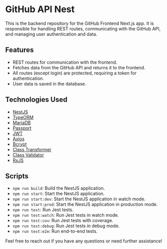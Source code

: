 # GitHub API Nest

This is the backend repository for the GitHub Frontend Next.js app. It is responsible for handling REST routes, communicating with the GitHub API, and managing user authentication and data.


## Features

- REST routes for communication with the frontend.
- Fetches data from the GitHub API and returns it to the frontend.
- All routes (except login) are protected, requiring a token for authentication.
- User data is saved in the database.


## Technologies Used

- [NestJS](https://nestjs.com/)
- [TypeORM](https://typeorm.io/)
- [MariaDB](https://mariadb.org/)
- [Passport](http://www.passportjs.org/)
- [JWT](https://jwt.io/)
- [Axios](https://axios-http.com/)
- [Bcrypt](https://www.npmjs.com/package/bcrypt)
- [Class Transformer](https://github.com/typestack/class-transformer)
- [Class Validator](https://github.com/typestack/class-validator)
- [RxJS](https://rxjs.dev/)

## Scripts

- `npm run build`: Build the NestJS application.
- `npm run start`: Start the NestJS application.
- `npm run start:dev`: Start the NestJS application in watch mode.
- `npm run start:prod`: Start the NestJS application in production mode.
- `npm run test`: Run Jest tests.
- `npm run test:watch`: Run Jest tests in watch mode.
- `npm run test:cov`: Run Jest tests with coverage.
- `npm run test:debug`: Run Jest tests in debug mode.
- `npm run test:e2e`: Run end-to-end tests.


Feel free to reach out if you have any questions or need further assistance!
